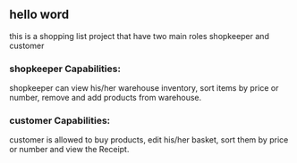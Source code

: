 ## hello word
this is a shopping list project that have two main roles
shopkeeper and customer
### shopkeeper Capabilities:
shopkeeper can view his/her warehouse inventory,
sort items by price or number,
remove and add products from warehouse.
### customer Capabilities:
customer is allowed to buy products,
edit his/her basket,
sort them by price or number and view the Receipt.
